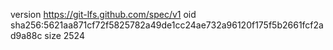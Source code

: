 version https://git-lfs.github.com/spec/v1
oid sha256:5621aa871cf72f5825782a49de1cc24ae732a96120f175f5b2661fcf2ad9a88c
size 2524
